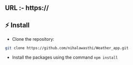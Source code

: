 ## URL :- https://

## ⚡ Install

- Clone the repository:

```bash
git clone https://github.com/nihalawasthi/Weather_app.git

```

- Install the packages using the command `npm install`
